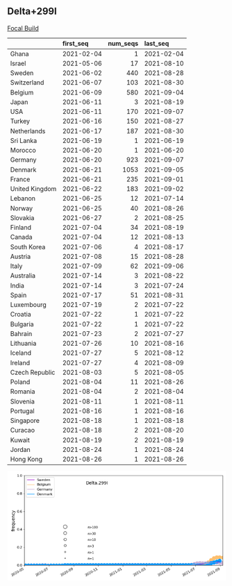 

## Delta+299I
[Focal Build](https://nextstrain.org/groups/neherlab/ncov/Delta.299I?c=gt-S_299)

|                | first_seq   |   num_seqs | last_seq   |
|:---------------|:------------|-----------:|:-----------|
| Ghana          | 2021-02-04  |          1 | 2021-02-04 |
| Israel         | 2021-05-06  |         17 | 2021-08-10 |
| Sweden         | 2021-06-02  |        440 | 2021-08-28 |
| Switzerland    | 2021-06-07  |        103 | 2021-08-30 |
| Belgium        | 2021-06-09  |        580 | 2021-09-04 |
| Japan          | 2021-06-11  |          3 | 2021-08-19 |
| USA            | 2021-06-11  |        170 | 2021-09-07 |
| Turkey         | 2021-06-16  |        150 | 2021-08-27 |
| Netherlands    | 2021-06-17  |        187 | 2021-08-30 |
| Sri Lanka      | 2021-06-19  |          1 | 2021-06-19 |
| Morocco        | 2021-06-20  |          1 | 2021-06-20 |
| Germany        | 2021-06-20  |        923 | 2021-09-07 |
| Denmark        | 2021-06-21  |       1053 | 2021-09-05 |
| France         | 2021-06-21  |        235 | 2021-09-01 |
| United Kingdom | 2021-06-22  |        183 | 2021-09-02 |
| Lebanon        | 2021-06-25  |         12 | 2021-07-14 |
| Norway         | 2021-06-25  |         40 | 2021-08-26 |
| Slovakia       | 2021-06-27  |          2 | 2021-08-25 |
| Finland        | 2021-07-04  |         34 | 2021-08-19 |
| Canada         | 2021-07-04  |         12 | 2021-08-13 |
| South Korea    | 2021-07-06  |          4 | 2021-08-17 |
| Austria        | 2021-07-08  |         15 | 2021-08-28 |
| Italy          | 2021-07-09  |         62 | 2021-09-06 |
| Australia      | 2021-07-14  |          3 | 2021-08-22 |
| India          | 2021-07-14  |          3 | 2021-07-24 |
| Spain          | 2021-07-17  |         51 | 2021-08-31 |
| Luxembourg     | 2021-07-19  |          2 | 2021-07-22 |
| Croatia        | 2021-07-22  |          1 | 2021-07-22 |
| Bulgaria       | 2021-07-22  |          1 | 2021-07-22 |
| Bahrain        | 2021-07-23  |          2 | 2021-07-27 |
| Lithuania      | 2021-07-26  |         10 | 2021-08-16 |
| Iceland        | 2021-07-27  |          5 | 2021-08-12 |
| Ireland        | 2021-07-27  |          4 | 2021-08-09 |
| Czech Republic | 2021-08-03  |          5 | 2021-08-05 |
| Poland         | 2021-08-04  |         11 | 2021-08-26 |
| Romania        | 2021-08-04  |          2 | 2021-08-04 |
| Slovenia       | 2021-08-11  |          1 | 2021-08-11 |
| Portugal       | 2021-08-16  |          1 | 2021-08-16 |
| Singapore      | 2021-08-18  |          1 | 2021-08-18 |
| Curacao        | 2021-08-18  |          2 | 2021-08-20 |
| Kuwait         | 2021-08-19  |          2 | 2021-08-19 |
| Jordan         | 2021-08-24  |          1 | 2021-08-24 |
| Hong Kong      | 2021-08-26  |          1 | 2021-08-26 |

![Overall trends Delta.299I](/overall_trends_figures/overall_trends_Delta.299I.png)